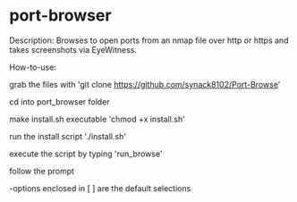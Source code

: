 # port-browser
Description: Browses to open ports from an nmap file over http or https and takes screenshots via EyeWitness.


How-to-use:

grab the files with 'git clone https://github.com/synack8102/Port-Browse'

cd into port_browser folder

make install.sh executable 'chmod +x install.sh'

run the install script './install.sh'

execute the script by typing 'run_browse'

follow the prompt

  -options enclosed in [ ] are the default selections
